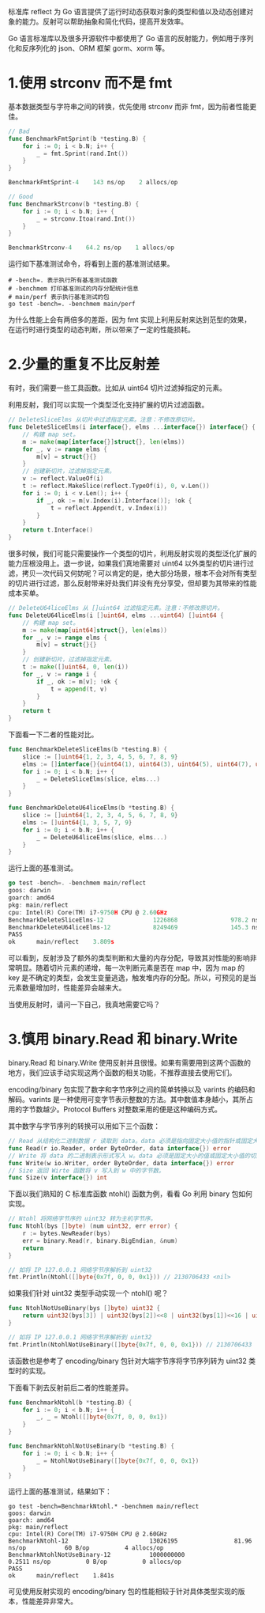 标准库 reflect 为 Go 语言提供了运行时动态获取对象的类型和值以及动态创建对象的能力。反射可以帮助抽象和简化代码，提高开发效率。

Go 语言标准库以及很多开源软件中都使用了 Go 语言的反射能力，例如用于序列化和反序列化的 json、ORM 框架 gorm、xorm 等。

# 1.使用 strconv 而不是 fmt

基本数据类型与字符串之间的转换，优先使用 strconv 而非 fmt，因为前者性能更佳。

```go
// Bad
func BenchmarkFmtSprint(b *testing.B) {
	for i := 0; i < b.N; i++ {
		_ = fmt.Sprint(rand.Int())
	}
}

BenchmarkFmtSprint-4    143 ns/op    2 allocs/op

// Good
func BenchmarkStrconv(b *testing.B) {
	for i := 0; i < b.N; i++ {
		_ = strconv.Itoa(rand.Int())
	}
}

BenchmarkStrconv-4    64.2 ns/op    1 allocs/op
```
运行如下基准测试命令，将看到上面的基准测试结果。
```shell
# -bench=. 表示执行所有基准测试函数
# -benchmem 打印基准测试的内存分配统计信息
# main/perf 表示执行基准测试的包
go test -bench=. -benchmem main/perf
```
为什么性能上会有两倍多的差距，因为 fmt 实现上利用反射来达到范型的效果，在运行时进行类型的动态判断，所以带来了一定的性能损耗。

# 2.少量的重复不比反射差
有时，我们需要一些工具函数。比如从 uint64 切片过滤掉指定的元素。

利用反射，我们可以实现一个类型泛化支持扩展的切片过滤函数。
```go
// DeleteSliceElms 从切片中过滤指定元素。注意：不修改原切片。
func DeleteSliceElms(i interface{}, elms ...interface{}) interface{} {
	// 构建 map set。
	m := make(map[interface{}]struct{}, len(elms))
	for _, v := range elms {
		m[v] = struct{}{}
	}
	// 创建新切片，过滤掉指定元素。
	v := reflect.ValueOf(i)
	t := reflect.MakeSlice(reflect.TypeOf(i), 0, v.Len())
	for i := 0; i < v.Len(); i++ {
		if _, ok := m[v.Index(i).Interface()]; !ok {
			t = reflect.Append(t, v.Index(i))
		}
	}
	return t.Interface()
}
```

很多时候，我们可能只需要操作一个类型的切片，利用反射实现的类型泛化扩展的能力压根没用上。退一步说，如果我们真地需要对 uint64 以外类型的切片进行过滤，拷贝一次代码又何妨呢？可以肯定的是，绝大部分场景，根本不会对所有类型的切片进行过滤，那么反射带来好处我们并没有充分享受，但却要为其带来的性能成本买单。
```go
// DeleteU64liceElms 从 []uint64 过滤指定元素。注意：不修改原切片。
func DeleteU64liceElms(i []uint64, elms ...uint64) []uint64 {
	// 构建 map set。
	m := make(map[uint64]struct{}, len(elms))
	for _, v := range elms {
		m[v] = struct{}{}
	}
	// 创建新切片，过滤掉指定元素。
	t := make([]uint64, 0, len(i))
	for _, v := range i {
		if _, ok := m[v]; !ok {
			t = append(t, v)
		}
	}
	return t
}
```
下面看一下二者的性能对比。
```go
func BenchmarkDeleteSliceElms(b *testing.B) {
	slice := []uint64{1, 2, 3, 4, 5, 6, 7, 8, 9}
	elms := []interface{}{uint64(1), uint64(3), uint64(5), uint64(7), uint64(9)}
	for i := 0; i < b.N; i++ {
		_ = DeleteSliceElms(slice, elms...)
	}
}

func BenchmarkDeleteU64liceElms(b *testing.B) {
	slice := []uint64{1, 2, 3, 4, 5, 6, 7, 8, 9}
	elms := []uint64{1, 3, 5, 7, 9}
	for i := 0; i < b.N; i++ {
		_ = DeleteU64liceElms(slice, elms...)
	}
}
```
运行上面的基准测试。
```go
go test -bench=. -benchmem main/reflect 
goos: darwin
goarch: amd64
pkg: main/reflect
cpu: Intel(R) Core(TM) i7-9750H CPU @ 2.60GHz
BenchmarkDeleteSliceElms-12              1226868               978.2 ns/op           296 B/op         16 allocs/op
BenchmarkDeleteU64liceElms-12            8249469               145.3 ns/op            80 B/op          1 allocs/op
PASS
ok      main/reflect    3.809s
```
可以看到，反射涉及了额外的类型判断和大量的内存分配，导致其对性能的影响非常明显。随着切片元素的递增，每一次判断元素是否在 map 中，因为 map 的 key 是不确定的类型，会发生变量逃逸，触发堆内存的分配。所以，可预见的是当元素数量增加时，性能差异会越来大。

当使用反射时，请问一下自己，我真地需要它吗？

# 3.慎用 binary.Read 和 binary.Write

binary.Read 和 binary.Write 使用反射并且很慢。如果有需要用到这两个函数的地方，我们应该手动实现这两个函数的相关功能，不推荐直接去使用它们。

encoding/binary 包实现了数字和字节序列之间的简单转换以及 varints 的编码和解码。varints 是一种使用可变字节表示整数的方法。其中数值本身越小，其所占用的字节数越少。Protocol Buffers 对整数采用的便是这种编码方式。

其中数字与字节序列的转换可以用如下三个函数：

```go
// Read 从结构化二进制数据 r 读取到 data。data 必须是指向固定大小值的指针或固定大小值的切片。
func Read(r io.Reader, order ByteOrder, data interface{}) error
// Write 将 data 的二进制表示形式写入 w。data 必须是固定大小的值或固定大小值的切片，或指向此类数据的指针。
func Write(w io.Writer, order ByteOrder, data interface{}) error
// Size 返回 Wirte 函数将 v 写入到 w 中的字节数。
func Size(v interface{}) int
```
下面以我们熟知的 C 标准库函数 ntohl() 函数为例，看看 Go 利用 binary 包如何实现。
```go
// Ntohl 将网络字节序的 uint32 转为主机字节序。
func Ntohl(bys []byte) (num uint32, err error) {
	r := bytes.NewReader(bys)
	err = binary.Read(r, binary.BigEndian, &num)
	return
}

// 如将 IP 127.0.0.1 网络字节序解析到 uint32
fmt.Println(Ntohl([]byte{0x7f, 0, 0, 0x1})) // 2130706433 <nil>
```
如果我们针对 uint32 类型手动实现一个 ntohl() 呢？
```go
func NtohlNotUseBinary(bys []byte) uint32 {
	return uint32(bys[3]) | uint32(bys[2])<<8 | uint32(bys[1])<<16 | uint32(bys[0])<<24
}

// 如将 IP 127.0.0.1 网络字节序解析到 uint32
fmt.Println(NtohlNotUseBinary([]byte{0x7f, 0, 0, 0x1})) // 2130706433
```
该函数也是参考了 encoding/binary 包针对大端字节序将字节序列转为 uint32 类型时的实现。

下面看下剥去反射前后二者的性能差异。
```go
func BenchmarkNtohl(b *testing.B) {
	for i := 0; i < b.N; i++ {
		_, _ = Ntohl([]byte{0x7f, 0, 0, 0x1})
	}
}

func BenchmarkNtohlNotUseBinary(b *testing.B) {
	for i := 0; i < b.N; i++ {
		_ = NtohlNotUseBinary([]byte{0x7f, 0, 0, 0x1})
	}
}
```
运行上面的基准测试，结果如下：
```
go test -bench=BenchmarkNtohl.* -benchmem main/reflect
goos: darwin
goarch: amd64
pkg: main/reflect
cpu: Intel(R) Core(TM) i7-9750H CPU @ 2.60GHz
BenchmarkNtohl-12                       13026195                81.96 ns/op           60 B/op          4 allocs/op
BenchmarkNtohlNotUseBinary-12           1000000000               0.2511 ns/op          0 B/op          0 allocs/op
PASS
ok      main/reflect    1.841s
```
可见使用反射实现的 encoding/binary 包的性能相较于针对具体类型实现的版本，性能差异非常大。